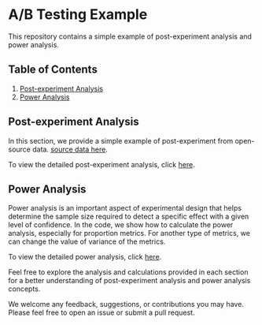 # A/B Testing Example

This repository contains a simple example of post-experiment analysis and power analysis.

## Table of Contents
1. [Post-experiment Analysis](#post-experiment-analysis)
2. [Power Analysis](#power-analysis)

## Post-experiment Analysis <a name="post-experiment-analysis"></a>

In this section, we provide a simple example of post-experiment from open-source data. [source data here](https://www.kaggle.com/datasets/sergylog/ab-test-useraggregated-results). 

To view the detailed post-experiment analysis, click [here](https://github.com/ahmadnuraziz/ab-testing-example/blob/main/ab%20testing%20example.ipynb).

## Power Analysis <a name="power-analysis"></a>

Power analysis is an important aspect of experimental design that helps determine the sample size required to detect a specific effect with a given level of confidence. In the code, we show how to calculate the power analysis, especially for proportion metrics. For another type of metrics, we can change the value of variance of the metrics.

To view the detailed power analysis, click [here](https://github.com/ahmadnuraziz/ab-testing-example/blob/main/power_analysis.ipynb).

Feel free to explore the analysis and calculations provided in each section for a better understanding of post-experiment analysis and power analysis concepts.

We welcome any feedback, suggestions, or contributions you may have. Please feel free to open an issue or submit a pull request.
